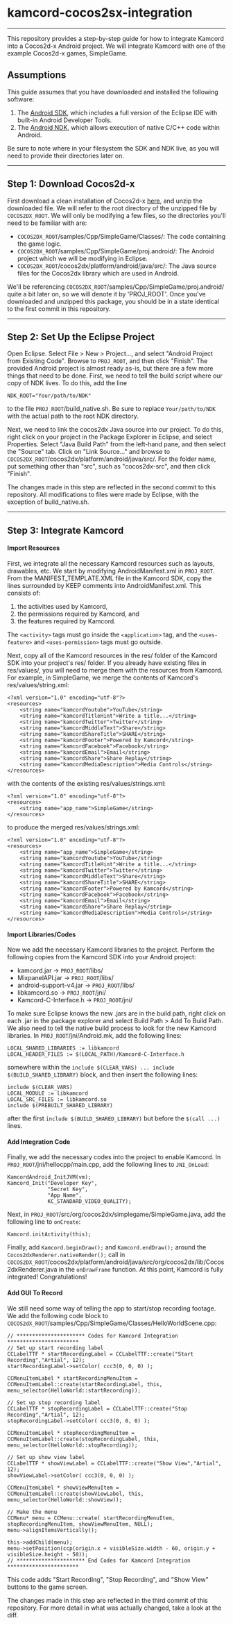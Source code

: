 kamcord-cocos2sx-integration
============================

---

This repository provides a step-by-step guide for how to integrate Kamcord into a Cocos2d-x Android project. We will integrate Kamcord with one of the example Cocos2d-x games, SimpleGame.

Assumptions
-----------

This guide assumes that you have downloaded and installed the following software:
  
  1. The [Android SDK](http://developer.android.com/sdk/index.html), which includes a full version of the Eclipse IDE with built-in Android Developer Tools.
  2. The [Android NDK](https://developer.android.com/tools/sdk/ndk/index.html), which allows execution of native C/C++ code within Android.

Be sure to note where in your filesystem the SDK and NDK live, as you will need to provide their directories later on.

---

Step 1: Download Cocos2d-x
--------------------------

First download a clean installation of Cocos2d-x [here](http://www.cocos2d-x.org/download), and unzip the downloaded file. We will refer to the root directory of the unzipped file by `COCOS2DX_ROOT`. We will only be modifying a few files, so the directories you'll need to be familiar with are:

  * `COCOS2DX_ROOT`/samples/Cpp/SimpleGame/Classes/: The code containing the game logic.
  * `COCOS2DX_ROOT`/samples/Cpp/SimpleGame/proj.android/: The Android project which we will be modifying in Eclipse.
  * `COCOS2DX_ROOT`/cocos2dx/platform/android/java/src/: The Java source files for the Cocos2dx library which are used in Android.

We'll be referencing `COCOS2DX_ROOT`/samples/Cpp/SimpleGame/proj.android/ quite a bit later on, so we will denote it by 'PROJ_ROOT'. Once you've downloaded and unzipped this package, you should be in a state identical to the first commit in this repository.

---

Step 2: Set Up the Eclipse Project
----------------------------------

Open Eclipse. Select File > New > Project..., and select "Android Project from Existing Code". Browse to `PROJ_ROOT`, and then click "Finish". The provided Android project is almost ready as-is, but there are a few more things that need to be done. First, we need to tell the build script where our copy of NDK lives. To do this, add the line

	NDK_ROOT="Your/path/to/NDK"

to the file `PROJ_ROOT`/build_native.sh. Be sure to replace `Your/path/to/NDK` with the actual path to the root NDK directory.

Next, we need to link the cocos2dx Java source into our project. To do this, right click on your project in the Package Explorer in Eclipse, and select Properties. Select "Java Build Path" from the left-hand pane, and then select the "Source" tab. Click on "Link Source..." and browse to `COCOS2DX_ROOT`/cocos2dx/platform/android/java/src/. For the folder name, put something other than "src", such as "cocos2dx-src", and then click "Finish". 

The changes made in this step are reflected in the second commit to this repository. All modifications to files were made by Eclipse, with the exception of build_native.sh.

---

Step 3: Integrate Kamcord
-------------------------

#### Import Resources ####

First, we integrate all the necessary Kamcord resources such as layouts, drawables, etc. We start by modifying AndroidManifest.xml in `PROJ_ROOT`. From the MANIFEST_TEMPLATE.XML file in the Kamcord SDK, copy the lines surrounded by KEEP comments into AndroidManifest.xml. This consists of:

  1. the activities used by Kamcord,
  2. the permissions required by Kamcord, and
  3. the features required by Kamcord.

The `<activity>` tags must go inside the `<application>` tag, and the `<uses-feature>` and `<uses-permission>` tags must go outside.

Next, copy all of the Kamcord resources in the res/ folder of the Kamcord SDK into your project's res/ folder. If you already have existing files in res/values/, you will need to merge them with the resources from Kamcord. For example, in SimpleGame, we merge the contents of Kamcord's res/values/string.xml:

    <?xml version="1.0" encoding="utf-8"?>
    <resources>
        <string name="kamcordYoutube">YouTube</string>
        <string name="kamcordTitleHint">Write a title...</string>
        <string name="kamcordTwitter">Twitter</string>
        <string name="kamcordMiddleText">Share</string>
        <string name="kamcordShareTitle">SHARE</string>
        <string name="kamcordFooter">Powered by Kamcord</string>
        <string name="kamcordFacebook">Facebook</string>
        <string name="kamcordEmail">Email</string>
        <string name="kamcordShare">Share Replay</string>
        <string name="kamcordMediaDescription">Media Controls</string>
    </resources>

with the contents of the existing res/values/strings.xml:

    <?xml version="1.0" encoding="utf-8"?>
    <resources>
        <string name="app_name">SimpleGame</string>
    </resources>

to produce the merged res/values/strings.xml:

    <?xml version="1.0" encoding="utf-8"?>
    <resources>
        <string name="app_name">SimpleGame</string>
        <string name="kamcordYoutube">YouTube</string>
        <string name="kamcordTitleHint">Write a title...</string>
        <string name="kamcordTwitter">Twitter</string>
        <string name="kamcordMiddleText">Share</string>
        <string name="kamcordShareTitle">SHARE</string>
        <string name="kamcordFooter">Powered by Kamcord</string>
        <string name="kamcordFacebook">Facebook</string>
        <string name="kamcordEmail">Email</string>
        <string name="kamcordShare">Share Replay</string>
        <string name="kamcordMediaDescription">Media Controls</string>
    </resources>

#### Import Libraries/Codes ####

Now we add the necessary Kamcord libraries to the project. Perform the following copies from the Kamcord SDK into your Android project:

  * kamcord.jar -> `PROJ_ROOT`/libs/
  * MixpanelAPI.jar -> `PROJ_ROOT`/libs/ 
  * android-support-v4.jar -> `PROJ_ROOT`/libs/
  * libkamcord.so -> `PROJ_ROOT`/jni/
  * Kamcord-C-Interface.h -> `PROJ_ROOT`/jni/

To make sure Eclipse knows the new .jars are in the build path, right click on each .jar in the package explorer and select Build Path > Add To Build Path. We also need to tell the native build process to look for the new Kamcord libraries. In `PROJ_ROOT`/jni/Android.mk, add the following lines:

    LOCAL_SHARED_LIBRARIES := libkamcord
    LOCAL_HEADER_FILES := $(LOCAL_PATH)/Kamcord-C-Interface.h

somewhere within the `include $(CLEAR_VARS) ... include $(BUILD_SHARED_LIBRARY)` block, and then insert the following lines:

    include $(CLEAR_VARS)
    LOCAL_MODULE := libkamcord
    LOCAL_SRC_FILES := libkamcord.so
    include $(PREBUILT_SHARED_LIBRARY)

after the first `include $(BUILD_SHARED_LIBRARY)` but before the `$(call ...)` lines.

#### Add Integration Code ####

Finally, we add the necessary codes into the project to enable Kamcord. In `PROJ_ROOT`/jni/hellocpp/main.cpp, add the following lines to `JNI_OnLoad`:

    KamcordAndroid_InitJVM(vm);
    Kamcord_Init("Developer Key",
                 "Secret Key",
                 "App Name",
                 KC_STANDARD_VIDEO_QUALITY);

Next, in `PROJ_ROOT`/src/org/cocos2dx/simplegame/SimpleGame.java, add the following line to `onCreate`:

    Kamcord.initActivity(this);

Finally, add `Kamcord.beginDraw();` and `Kamcord.endDraw();` around the `Cocos2dxRenderer.nativeRender();` call in `COCOS2DX_ROOT`/cocos2dx/platform/android/java/src/org/cocos2dx/lib/Cocos2dxRenderer.java in the `onDrawFrame` function. At this point, Kamcord is fully integrated! Congratulations!

#### Add GUI To Record ####

We still need some way of telling the app to start/stop recording footage. We add the following code block to `COCOS2dX_ROOT`/samples/Cpp/SimpleGame/Classes/HelloWorldScene.cpp:

    // ********************** Codes for Kamcord Integration ***********************
    // Set up start recording label
    CCLabelTTF * startRecordingLabel = CCLabelTTF::create("Start Recording","Artial", 12);
    startRecordingLabel->setColor( ccc3(0, 0, 0) );
    
    CCMenuItemLabel * startRecordingMenuItem = CCMenuItemLabel::create(startRecordingLabel, this, menu_selector(HelloWorld::startRecording));
    
    // Set up stop recording label
    CCLabelTTF * stopRecordingLabel = CCLabelTTF::create("Stop Recording","Artial", 12);
    stopRecordingLabel->setColor( ccc3(0, 0, 0) );
    
    CCMenuItemLabel * stopRecordingMenuItem = CCMenuItemLabel::create(stopRecordingLabel, this, menu_selector(HelloWorld::stopRecording));
    
    // Set up show view label
    CCLabelTTF * showViewLabel = CCLabelTTF::create("Show View","Artial", 12);
    showViewLabel->setColor( ccc3(0, 0, 0) );
    
    CCMenuItemLabel * showViewMenuItem = CCMenuItemLabel::create(showViewLabel, this, menu_selector(HelloWorld::showView));
    
    // Make the menu
    CCMenu* menu = CCMenu::create( startRecordingMenuItem, stopRecordingMenuItem, showViewMenuItem, NULL);
    menu->alignItemsVertically();
    
    this->addChild(menu);
    menu->setPosition(ccp(origin.x + visibleSize.width - 60, origin.y + visibleSize.height - 50));
    // ********************** End Codes for Kamcord Integration ***********************

This code adds "Start Recording", "Stop Recording", and "Show View" buttons to the game screen.

The changes made in this step are reflected in the third commit of this repository. For more detail in what was actually changed, take a look at the diff.